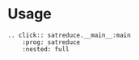 # Usage

```{eval-rst}
.. click:: satreduce.__main__:main
    :prog: satreduce
    :nested: full
```
